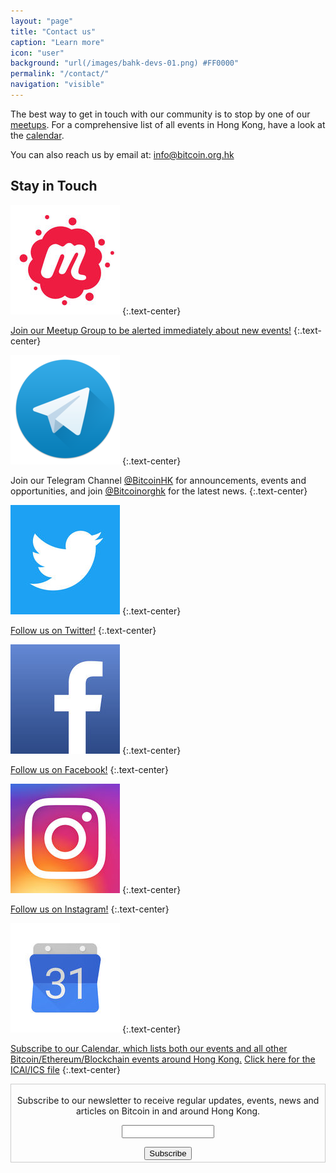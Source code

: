 ```yaml
---
layout: "page"
title: "Contact us"
caption: "Learn more"
icon: "user"
background: "url(/images/bahk-devs-01.png) #FF0000"
permalink: "/contact/"
navigation: "visible"
---
```


The best way to get in touch with our community is to stop by one of our [meetups][1]. For a comprehensive list of all events in Hong Kong, have a look at the [calendar][4].

You can also reach us by email at: [info@bitcoin.org.hk][2]

## Stay in Touch

[![Meetup](/media/freq/meetup.jpg)](http://www.meetup.com/Bitcoin-HK/)
{:.text-center}

[Join our Meetup Group to be alerted immediately about new events!](http://www.meetup.com/Bitcoin-HK/)
{:.text-center}

[![Telegram](/media/freq/telegram.png)](https://telegram.me/bitcoinorghk)
{:.text-center}

Join our Telegram Channel [@BitcoinHK](https://telegram.me/bitcoinhk) for announcements, events and opportunities, and join [@Bitcoinorghk](https://telegram.me/bitcoinorghk) for the latest news.
{:.text-center}

[![Twitter](/media/freq/twitter.jpg)](https://www.twitter.com/bitcoinorghk/)
{:.text-center}

[Follow us on Twitter!](https://www.twitter.com/bitcoinorghk/)
{:.text-center}

[![Facebook](/media/freq/facebook.jpg)](https://www.facebook.com/bitcoinorghk/)
{:.text-center}

[Follow us on Facebook!](https://www.facebook.com/bitcoinorghk/)
{:.text-center}

[![Instagram](/media/freq/instagram.jpg)](https://www.instagram.com/bitcoinorghk/)
{:.text-center}

[Follow us on Instagram!](https://www.instagram.com/bitcoinorghk/)
{:.text-center}

[![Calendar](/media/freq/calendar.jpg)](https://calendar.google.com/calendar/embed?src=ci5scbiblqooe1iuhunkkdrhek%40group.calendar.google.com&ctz=Asia/Hong_Kong)
{:.text-center}

[Subscribe to our Calendar, which lists both our events and all other Bitcoin/Ethereum/Blockchain events around Hong Kong.](https://calendar.google.com/calendar/embed?src=ci5scbiblqooe1iuhunkkdrhek%40group.calendar.google.com&ctz=Asia/Hong_Kong) [Click here for the ICAl/ICS file](https://calendar.google.com/calendar/ical/ci5scbiblqooe1iuhunkkdrhek%40group.calendar.google.com/public/basic.ics)
{:.text-center}

 <form style="border:1px solid #ccc;padding:3px;text-align:center;" action="https://tinyletter.com/bitcoinhk" method="post" target="popupwindow" onsubmit="window.open('https://tinyletter.com/bitcoinhk', 'popupwindow', 'scrollbars=yes,width=800,height=600');return true"><p><label for="tlemail">Subscribe to our newsletter to receive regular updates, events, news and articles on Bitcoin in and around Hong Kong.</label></p><p><input type="text" style="width:140px" name="email" id="tlemail" /></p><input type="hidden" value="1" name="embed"/><input type="submit" value="Subscribe" /></form>

[1]: /meetups
[2]: mailto:info@bitcoinhk.org
[3]: https://discuss.bitcoinhk.org
[4]: /calendar
